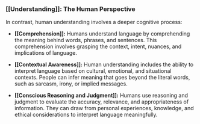 ### **[[Understanding]]: The Human Perspective**

In contrast, human understanding involves a deeper cognitive process:

- **[[Comprehension]]:** Humans understand language by comprehending the meaning behind words, phrases, and sentences. This comprehension involves grasping the context, intent, nuances, and implications of language.

- **[[Contextual Awareness]]:** Human understanding includes the ability to interpret language based on cultural, emotional, and situational contexts. People can infer meaning that goes beyond the literal words, such as sarcasm, irony, or implied messages.

- **[[Conscious Reasoning and Judgment]]:** Humans use reasoning and judgment to evaluate the accuracy, relevance, and appropriateness of information. They can draw from personal experiences, knowledge, and ethical considerations to interpret language meaningfully.